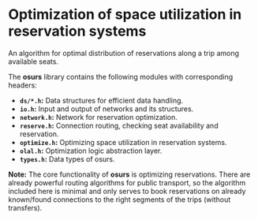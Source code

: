# Optimization of space utilization in reservation systems

An algorithm for optimal distribution of reservations along a trip among available seats.

The **osurs** library contains the following modules with corresponding headers:

- **`ds/*.h`:** Data structures for efficient data handling.
- **`io.h`:** Input and output of networks and its structures.
- **`network.h`:** Network for reservation optimization.
- **`reserve.h`:** Connection routing, checking seat availability and reservation.
- **`optimize.h`:** Optimizing space utilization in reservation systems.
- **`olal.h`:** Optimization logic abstraction layer.
- **`types.h`:** Data types of osurs.

**Note:** The core functionality of **osurs** is optimizing reservations. There are already powerful routing algorithms for public transport, so the algorithm included here is minimal and only serves to book reservations on already known/found connections to the right segments of the trips (without transfers).
